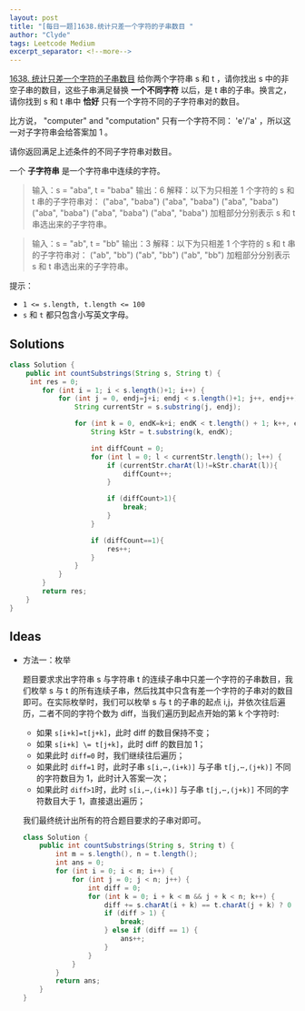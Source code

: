 ```yaml
---
layout: post
title: "[每日一题]1638.统计只差一个字符的子串数目 "
author: "Clyde"
tags: Leetcode Medium
excerpt_separator: <!--more-->
---
```


[1638. 统计只差一个字符的子串数目](https://leetcode.cn/problems/count-substrings-that-differ-by-one-character/)  给你两个字符串 s 和 t ，请你找出 s 中的非空子串的数目，这些子串满足替换 **一个不同字符** 以后，是 t 串的子串。换言之，请你找到 s 和 t 串中 **恰好** 只有一个字符不同的子字符串对的数目。<!--more-->

比方说， "computer" and "computation" 只有一个字符不同： 'e'/'a' ，所以这一对子字符串会给答案加 1 。

请你返回满足上述条件的不同子字符串对数目。

一个 **子字符串** 是一个字符串中连续的字符。

>  输入：s = "aba", t = "baba"
>  输出：6
>  解释：以下为只相差 1 个字符的 s 和 t 串的子字符串对：
>  ("aba", "baba")
>  ("aba", "baba")
>  ("aba", "baba")
>  ("aba", "baba")
>  ("aba", "baba")
>  ("aba", "baba")
>  加粗部分分别表示 s 和 t 串选出来的子字符串。


>输入：s = "ab", t = "bb"
>输出：3
>解释：以下为只相差 1 个字符的 s 和 t 串的子字符串对：
>("ab", "bb")
>("ab", "bb")
>("ab", "bb")
>加粗部分分别表示 s 和 t 串选出来的子字符串。


提示：

- `1 <= s.length, t.length <= 100`
- `s` 和 `t` 都只包含小写英文字母。


##  Solutions


```java
class Solution {
    public int countSubstrings(String s, String t) {
     int res = 0;
        for (int i = 1; i < s.length()+1; i++) {
            for (int j = 0, endj=j+i; endj < s.length()+1; j++, endj++) {
                String currentStr = s.substring(j, endj);

                for (int k = 0, endK=k+i; endK < t.length() + 1; k++, endK++) {
                    String kStr = t.substring(k, endK);

                    int diffCount = 0;
                    for (int l = 0; l < currentStr.length(); l++) {
                        if (currentStr.charAt(l)!=kStr.charAt(l)){
                            diffCount++;
                        }

                        if (diffCount>1){
                            break;
                        }
                    }

                    if (diffCount==1){
                        res++;
                    }
                }
            }
        }
        return res;   
    }
}
```

##  Ideas

- 方法一：枚举

  题目要求求出字符串 s 与字符串 t 的连续子串中只差一个字符的子串数目，我们枚举 s 与 t 的所有连续子串，然后找其中只含有差一个字符的子串对的数目即可。在实际枚举时，我们可以枚举 s 与 t 的子串的起点 i,j，并依次往后遍历，二者不同的字符个数为 diff，当我们遍历到起点开始的第 k 个字符时:
  
  - 如果 `s[i+k]=t[j+k]`，此时 diff 的数目保持不变；
  - 如果 `s[i+k] \= t[j+k]`，此时 diff 的数目加 1；
  - 如果此时 `diff=0` 时，我们继续往后遍历；
  - 如果此时 `diff=1` 时，此时子串 `s[i,⋯,(i+k)]` 与子串 `t[j,⋯,(j+k)]` 不同的字符数目为 1，此时计入答案一次；
  - 如果此时 `diff>1`时，此时 `s[i,⋯,(i+k)]` 与子串 `t[j,⋯,(j+k)]` 不同的字符数目大于 1，直接退出遍历；
  
  我们最终统计出所有的符合题目要求的子串对即可。
  
  ```java
  class Solution {
      public int countSubstrings(String s, String t) {
          int m = s.length(), n = t.length();
          int ans = 0;
          for (int i = 0; i < m; i++) {
              for (int j = 0; j < n; j++) {
                  int diff = 0;
                  for (int k = 0; i + k < m && j + k < n; k++) {
                      diff += s.charAt(i + k) == t.charAt(j + k) ? 0 : 1;
                      if (diff > 1) {
                          break;
                      } else if (diff == 1) {
                          ans++;
                      }
                  }
              }
          }
          return ans;
      }
  }
  ```
  
  
  
  
